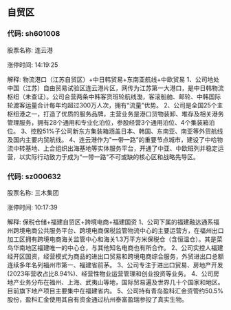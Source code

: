 ## 自贸区

### 代码: sh601008

股票名称: 连云港

涨停时间: 14:19:25

解释: 物流港口（江苏自贸区）+中日韩贸易+东南亚航线+中欧贸易
1、公司地处中国（江苏）自由贸易试验区连云港片区，网传为江苏第一大港口，是中日韩物流枢纽（未查证）。公司合营两条中韩客货班轮航线渤，客滚船舶、邮轮、中韩国际轮渡客运量合计每年均超过300万人次，拥有“流量”优势。
2、公司是全国25个主枢纽港之一，打造了优质的服务品牌，主营业务是港口货物装卸、堆存及相关港务管理服务，拥有28个通用和专业化泊位，参股经营3个通用泊位、4个集装箱泊位。
3、控股51%子公司新东方集装箱涵盖日本、韩国、东南亚、南亚等外贸航线及国内主要内贸航线。
4、连云港作为"一带一路”的重要节点城市，建设了中哈物流中转基地、上合组织出海基地等实体服务平台，开通了中亚、中欧班列并稳定运营，以实际行动致力于成为“一带一路"不可或缺的核心区和战略先导区。

### 代码: sz000632

股票名称: 三木集团

涨停时间: 10:17:39

解释: 保税仓储+福建自贸区+跨境电商+福建国资
1、公司下属的福建融达通系福州跨境电商公共服务平台、跨境电商保税监管物流中心的主要运营方，在福州出口加工区拥有跨境电商海关监管中心和海关1.3万平方米保税仓（含恒温仓）。其是菜鸟华南地区福建唯一的中心仓，与其他知名电商也有所合作。
2、公司实控人福建经开区国资，经营模式为商品的进出口贸易和跨境电商综合服务，外贸进出口总额连续多年名列福州市第一、福建省前茅。
3、公司专注于进出口贸易、房地产开发(2023年营收占比8.94%)、经营性物业运营管理和创业投资等业务。
4、公司房地产业务分布在福州、上海、武夷山等地，国际贸易遍及世界几十个国家和地区。目前旗下地产项目主要集中在福建省内。
5、公司持有青岛盈科汇金资管约50.5%股份，盈科汇金使用其自有资金通过杭州泰富盈瑞参投了真实生物。

